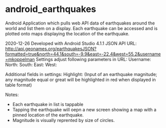 # android_earthquakes
Android Application which pulls web API data of earthquakes around the world and list them on a display. Each earthquake can be accessed and is plotted onto maps displaying the location of the earthquake.

2020-12-26
Developed with Android Studio 4.1.1
JSON API URL: http://api.geonames.org/earthquakesJSON?formatted=true&north=44.1&south=-9.9&east=-22.4&west=55.2&username=mkoppelman
Settings adjust following parameters in URL:
Username: <Replaces mkoppelman with another name>
North: <Takes Value of Double Format>
South: <Takes Value of Double Format>
East: <Takes Value of Double Format>
West: <Takes Value of Double Format>

Additional fields in settings:
Highlight: <Takes Value of Double Format> (Input of an earthquake magnitude; any magnitude equal or great will be highlighted in red when displayed in table format)

Notes:
- Each earthquake in list is tappable
- Tapping the earthquake will oepn a new screen showing a map with a pinned location of the earthquake. 
- Magnitude is visually reprented by size of circles.
